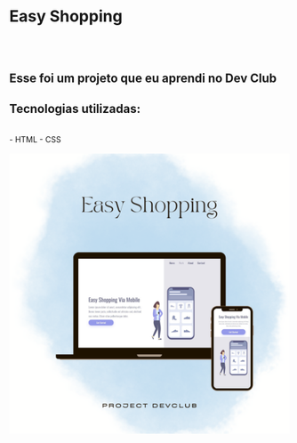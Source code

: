 <h1> Easy Shopping</h1>
<br>
<br>
<h2>Esse foi um projeto que eu aprendi no Dev Club</h2>

<h2>Tecnologias utilizadas:</h2>
<br>
    - HTML
    - CSS
<br>
<br>

<img src="./assets/New Product Mockup Now Available Marketing Promotion Instagram Post (1).png" alt="imagem do site notebook">
